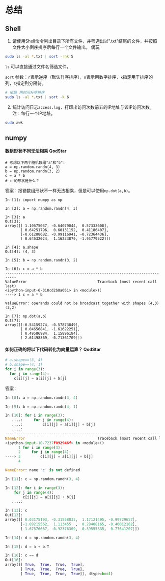 # 总结

## Shell

1. 请使用Shell命令列出目录下所有文件，并筛选出以".txt"结尾的文件，并按照文件大小倒序排序后每行一个文件输出。 偶玩

```bash
sudo ls -al *.txt | sort -rnk 5
```

`ls` 可以直接通过文件名筛选文件，

`sort` 参数：`r`表示逆序（默认升序排序），`n`表示用数字排序，`k`指定用于排序的列，`t`指定列分隔符。

```bash
# 拓展 用时间升序排序
sudo ls -al *.txt | sort -k 6
```

2. 统计访问日志`access.log`，打印出访问次数前五的IP地址与该IP访问次数。注：每行一个IP地址。

```bash
sudo awk 
```


#### 

## numpy

#### 数组形状不同无法相乘 QodStar

```
# 考虑以下两个随机数组"a"和"b":
a = np.random.randn(4, 3)
b = np.random.randn(3, 2)
c = a * b 
# c 的形状是什么？
```
答案：报错数组形状不一样无法相乘，但是可以使用`np.dot(a,b)`。
```ipython
In [1]: import numpy as np

In [2]: a = np.random.randn(4, 3)

In [3]: a
Out[3]: 
array([[ 1.10675037, -0.64079044,  0.57333608],
       [ 0.64251796,  0.60131152,  0.41186407],
       [-0.61288682, -0.09116941, -0.72364436],
       [ 0.64632024,  1.16233879, -1.95779522]])

In [4]: a.shape
Out[4]: (4, 3)

In [5]: b = np.random.randn(3, 2)

In [6]: c = a * b
---------------------------------------------------------------------------
ValueError                                Traceback (most recent call last)
<ipython-input-6-310cd2b8a051> in <module>()
----> 1 c = a * b

ValueError: operands could not be broadcast together with shapes (4,3) (3,2) 

In [7]: np.dot(a,b)
Out[7]: 
array([[-0.54159274, -0.57873849],
       [ 0.04656841, -1.61622251],
       [ 0.49586984,  1.15896184],
       [ 2.61498369, -0.71361709]])

```

#### 如何正确的将以下代码转化为向量运算？ QodStar

```python
# a.shape==(3, 4)
# b.shape==(4, 1)
for i in range(3):
  for j in range(4):
    c[i][j] = a[i][j] + b[j]
```

答案：

```python
In [8]: a = np.random.randn(3, 4)

In [9]: b = np.random.randn(4, 1)

In [10]: for i in range(3):
   ....:     for j in range(4):
   ....:         c[i][j] = a[i][j] + b[j]
   ....:         
---------------------------------------------------------------------------
NameError                                 Traceback (most recent call last)
<ipython-input-10-7237f092946f> in <module>()
      1 for i in range(3):
      2     for j in range(4):
----> 3         c[i][j] = a[i][j] + b[j]
      4 

NameError: name 'c' is not defined

In [11]: c = np.random.randn(3, 4)

In [12]: for i in range(3):
    for j in range(4):
        c[i][j] = a[i][j] + b[j]
   ....:         

In [13]: c
Out[13]: 
array([[ 0.03175193, -0.31558833,  1.17121495, -0.99729657],
       [-1.89215562,  1.113455  ,  0.29488165, -0.40012162],
       [-1.67876667, -0.92376309, -0.39555335,  0.77641207]])

In [14]: d = np.random.randn(3, 4)

In [15]: d = a + b.T

In [16]: c == d
Out[16]: 
array([[ True,  True,  True,  True],
       [ True,  True,  True,  True],
       [ True,  True,  True,  True]], dtype=bool)


```
